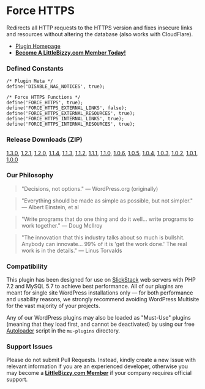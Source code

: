 # Force HTTPS

Redirects all HTTP requests to the HTTPS version and fixes insecure links and resources without altering the database (also works with CloudFlare).

* [Plugin Homepage](https://www.littlebizzy.com/plugins/force-https)
* [**Become A LittleBizzy.com Member Today!**](https://www.littlebizzy.com/members)

### Defined Constants

    /* Plugin Meta */
    define('DISABLE_NAG_NOTICES', true);
    
    /* Force HTTPS Functions */
    define('FORCE_HTTPS', true);
    define('FORCE_HTTPS_EXTERNAL_LINKS', false);
    define('FORCE_HTTPS_EXTERNAL_RESOURCES', true);
    define('FORCE_HTTPS_INTERNAL_LINKS', true);
    define('FORCE_HTTPS_INTERNAL_RESOURCES', true);
    
### Release Downloads (ZIP)

[1.3.0](https://github.com/littlebizzy/force-https/archive/1.3.0.zip), [1.2.1](https://github.com/littlebizzy/force-https/archive/1.2.1.zip), [1.2.0](https://github.com/littlebizzy/force-https/archive/1.2.0.zip), [1.1.4](https://github.com/littlebizzy/force-https/archive/1.1.4.zip), [1.1.3](https://github.com/littlebizzy/force-https/archive/1.1.3.zip), [1.1.2](https://github.com/littlebizzy/force-https/archive/1.1.2.zip), [1.1.1](https://github.com/littlebizzy/force-https/archive/1.1.1.zip), [1.1.0](https://github.com/littlebizzy/force-https/archive/1.1.0.zip), [1.0.6](https://github.com/littlebizzy/force-https/archive/1.0.6.zip), [1.0.5](https://github.com/littlebizzy/force-https/archive/1.0.5.zip), [1.0.4](https://github.com/littlebizzy/force-https/archive/1.0.4.zip), [1.0.3](https://github.com/littlebizzy/force-https/archive/1.0.3.zip), [1.0.2](https://github.com/littlebizzy/force-https/archive/1.0.2.zip), [1.0.1](https://github.com/littlebizzy/force-https/archive/1.0.1.zip), [1.0.0](https://github.com/littlebizzy/force-https/archive/1.0.0.zip)

### Our Philosophy

> "Decisions, not options." — WordPress.org (originally)

> "Everything should be made as simple as possible, but not simpler." — Albert Einstein, et al

> "Write programs that do one thing and do it well... write programs to work together." — Doug McIlroy

> "The innovation that this industry talks about so much is bullshit. Anybody can innovate... 99% of it is 'get the work done.' The real work is in the details." — Linus Torvalds

### Compatibility

This plugin has been designed for use on [SlickStack](https://slickstack.io) web servers with PHP 7.2 and MySQL 5.7 to achieve best performance. All of our plugins are meant for single site WordPress installations only — for both performance and usability reasons, we strongly recommend avoiding WordPress Multisite for the vast majority of your projects.

Any of our WordPress plugins may also be loaded as "Must-Use" plugins (meaning that they load first, and cannot be deactivated) by using our free [Autoloader](https://github.com/littlebizzy/autoloader) script in the `mu-plugins` directory.

### Support Issues

Please do not submit Pull Requests. Instead, kindly create a new Issue with relevant information if you are an experienced developer, otherwise you may become a [**LittleBizzy.com Member**](https://www.littlebizzy.com/members) if your company requires official support.
